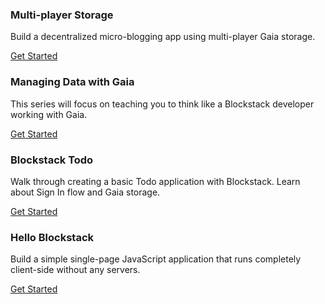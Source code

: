 ### Multi-player Storage

Build a decentralized micro-blogging app using multi-player Gaia storage.

[Get Started](/tutorials/multi-player-storage)


### Managing Data with Gaia

This series will focus on teaching you to think like a Blockstack developer working with Gaia.

[Get Started](/tutorials/managing-data-with-gaia)


### Blockstack Todo

Walk through creating a basic Todo application with Blockstack. Learn about Sign In flow and Gaia storage.

[Get Started](/tutorials/todo-list)

### Hello Blockstack

Build a simple single-page JavaScript application that runs completely client-side without any servers.

[Get Started](/tutorials/hello-blockstack)

